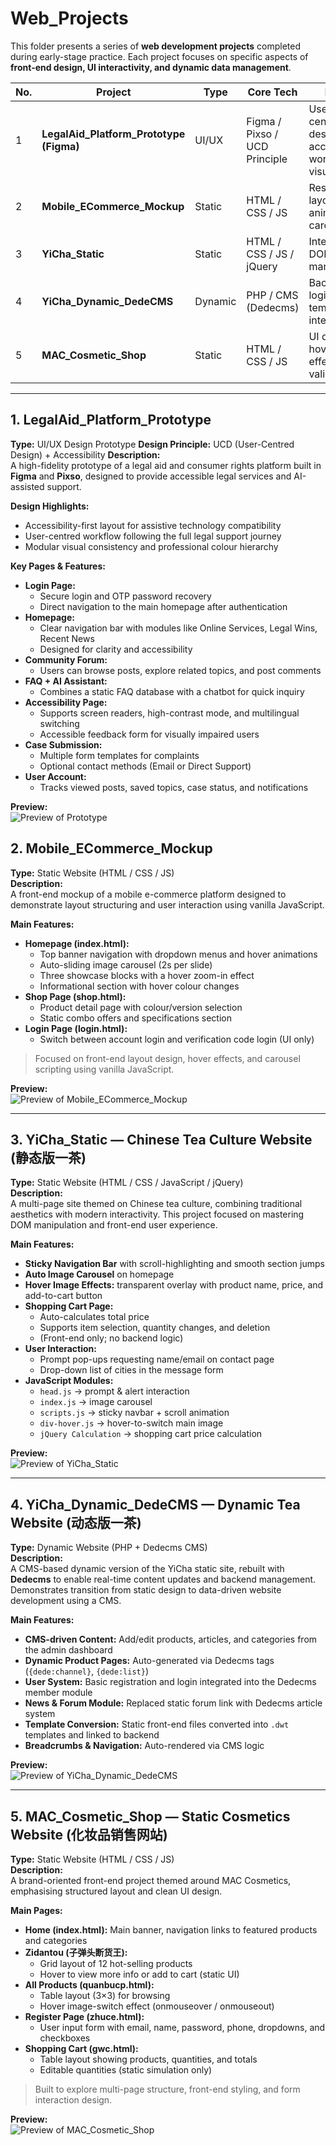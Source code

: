 # Web_Projects

This folder presents a series of **web development projects** completed during early-stage practice.
Each project focuses on specific aspects of **front-end design, UI interactivity, and dynamic data management**.

| No.| Project | Type | Core Tech | Focus |
|---|----------|-------|-----------|--------|
|1| **LegalAid_Platform_Prototype (Figma)** | UI/UX | Figma / Pixso / UCD Principle | User-centred design, accessibility, workflow visualization |
|2| **Mobile_ECommerce_Mockup** | Static | HTML / CSS / JS | Responsive layout, animation, carousel |
|3| **YiCha_Static** | Static | HTML / CSS / JS / jQuery | Interactivity, DOM manipulation |
|4| **YiCha_Dynamic_DedeCMS** | Dynamic | PHP / CMS (Dedecms) | Backend logic, template integration |
|5| **MAC_Cosmetic_Shop** | Static | HTML / CSS / JS | UI design, hover effects, form validation |

---
## 1. LegalAid_Platform_Prototype

**Type:** UI/UX Design Prototype
**Design Principle:** UCD (User-Centred Design) + Accessibility
**Description:**  
A high-fidelity prototype of a legal aid and consumer rights platform built in **Figma** and **Pixso**, designed to provide accessible legal services and AI-assisted support.

**Design Highlights:**
- Accessibility-first layout for assistive technology compatibility
- User-centred workflow following the full legal support journey
- Modular visual consistency and professional colour hierarchy

**Key Pages & Features:**
- **Login Page:**
  - Secure login and OTP password recovery
  - Direct navigation to the main homepage after authentication
- **Homepage:**  
  - Clear navigation bar with modules like Online Services, Legal Wins, Recent News
  - Designed for clarity and accessibility
- **Community Forum:**  
  - Users can browse posts, explore related topics, and post comments
- **FAQ + AI Assistant:**  
  - Combines a static FAQ database with a chatbot for quick inquiry
- **Accessibility Page:**  
  - Supports screen readers, high-contrast mode, and multilingual switching
  - Accessible feedback form for visually impaired users
- **Case Submission:**  
  - Multiple form templates for complaints
  - Optional contact methods (Email or Direct Support)
- **User Account:**  
  - Tracks viewed posts, saved topics, case status, and notifications

**Preview:**  
![Preview of Prototype](./preview/Prototype_preview.png)


  
## 2. Mobile_ECommerce_Mockup

**Type:** Static Website (HTML / CSS / JS)  
**Description:**  
A front-end mockup of a mobile e-commerce platform designed to demonstrate layout structuring and user interaction using vanilla JavaScript.

**Main Features:**
- **Homepage (index.html):**  
  - Top banner navigation with dropdown menus and hover animations  
  - Auto-sliding image carousel (2s per slide)  
  - Three showcase blocks with a hover zoom-in effect  
  - Informational section with hover colour changes  
- **Shop Page (shop.html):**  
  - Product detail page with colour/version selection  
  - Static combo offers and specifications section  
- **Login Page (login.html):**  
  - Switch between account login and verification code login (UI only)

> Focused on front-end layout design, hover effects, and carousel scripting using vanilla JavaScript.

**Preview:**  
![Preview of Mobile_ECommerce_Mockup](./preview/mobile_preview.png)

---

## 3. YiCha_Static — Chinese Tea Culture Website (静态版一茶)

**Type:** Static Website (HTML / CSS / JavaScript / jQuery)  
**Description:**  
A multi-page site themed on Chinese tea culture, combining traditional aesthetics with modern interactivity. This project focused on mastering DOM manipulation and front-end user experience.

**Main Features:**
- **Sticky Navigation Bar** with scroll-highlighting and smooth section jumps  
- **Auto Image Carousel** on homepage  
- **Hover Image Effects:** transparent overlay with product name, price, and add-to-cart button  
- **Shopping Cart Page:**  
  - Auto-calculates total price  
  - Supports item selection, quantity changes, and deletion  
  - (Front-end only; no backend logic)  
- **User Interaction:**  
  - Prompt pop-ups requesting name/email on contact page  
  - Drop-down list of cities in the message form  
- **JavaScript Modules:**
  - `head.js` → prompt & alert interaction  
  - `index.js` → image carousel  
  - `scripts.js` → sticky navbar + scroll animation  
  - `div-hover.js` → hover-to-switch main image  
  - `jQuery Calculation` → shopping cart price calculation  

**Preview:**  
![Preview of YiCha_Static](./preview/yichaj_preview.png)

---

## 4. YiCha_Dynamic_DedeCMS — Dynamic Tea Website (动态版一茶)

**Type:** Dynamic Website (PHP + Dedecms CMS)  
**Description:**  
A CMS-based dynamic version of the YiCha static site, rebuilt with **Dedecms** to enable real-time content updates and backend management. Demonstrates transition from static design to data-driven website development using a CMS.

**Main Features:**
- **CMS-driven Content:** Add/edit products, articles, and categories from the admin dashboard  
- **Dynamic Product Pages:** Auto-generated via Dedecms tags (`{dede:channel}`, `{dede:list}`)  
- **User System:** Basic registration and login integrated into the Dedecms member module  
- **News & Forum Module:** Replaced static forum link with Dedecms article system  
- **Template Conversion:** Static front-end files converted into `.dwt` templates and linked to backend  
- **Breadcrumbs & Navigation:** Auto-rendered via CMS logic  

**Preview:**  
![Preview of YiCha_Dynamic_DedeCMS](./preview/yichad_preview.png)

---

## 5. MAC_Cosmetic_Shop — Static Cosmetics Website (化妆品销售网站)

**Type:** Static Website (HTML / CSS / JS)  
**Description:**  
A brand-oriented front-end project themed around MAC Cosmetics, emphasising structured layout and clean UI design.

**Main Pages:**
- **Home (index.html):** Main banner, navigation links to featured products and categories  
- **Zidantou (子弹头断货王):**  
  - Grid layout of 12 hot-selling products  
  - Hover to view more info or add to cart (static UI)  
- **All Products (quanbucp.html):**  
  - Table layout (3×3) for browsing  
  - Hover image-switch effect (onmouseover / onmouseout)  
- **Register Page (zhuce.html):**  
  - User input form with email, name, password, phone, dropdowns, and checkboxes  
- **Shopping Cart (gwc.html):**  
  - Table layout showing products, quantities, and totals  
  - Editable quantities (static simulation only)

> Built to explore multi-page structure, front-end styling, and form interaction design.

**Preview:**  
![Preview of MAC_Cosmetic_Shop](./preview/MAC_preview.png)








